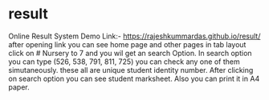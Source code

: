 # result
Online Result System
Demo Link:- https://rajeshkummardas.github.io/result/
after opening link you can see home page and other pages in tab layout
click on # Nursery to 7 and you wil get an search Option.
In search option you can type
(526,
538,
791,
811,
725)
you can check any one of them simutaneously.
these all are unique student identity number.
After clicking on search option you can see student marksheet.
Also you can print it in A4 paper.
 
